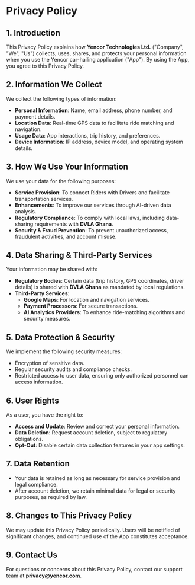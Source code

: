 # Privacy Policy

## 1. Introduction
This Privacy Policy explains how **Yencor Technologies Ltd.** ("Company", "We", "Us") collects, uses, shares, and protects your personal information when you use the Yencor car-hailing application ("App"). By using the App, you agree to this Privacy Policy.

## 2. Information We Collect
We collect the following types of information:
- **Personal Information**: Name, email address, phone number, and payment details.
- **Location Data**: Real-time GPS data to facilitate ride matching and navigation.
- **Usage Data**: App interactions, trip history, and preferences.
- **Device Information**: IP address, device model, and operating system details.

## 3. How We Use Your Information
We use your data for the following purposes:
- **Service Provision**: To connect Riders with Drivers and facilitate transportation services.
- **Enhancements**: To improve our services through AI-driven data analysis.
- **Regulatory Compliance**: To comply with local laws, including data-sharing requirements with **DVLA Ghana**.
- **Security & Fraud Prevention**: To prevent unauthorized access, fraudulent activities, and account misuse.

## 4. Data Sharing & Third-Party Services
Your information may be shared with:
- **Regulatory Bodies**: Certain data (trip history, GPS coordinates, driver details) is shared with **DVLA Ghana** as mandated by local regulations.
- **Third-Party Services**:
  - **Google Maps**: For location and navigation services.
  - **Payment Processors**: For secure transactions.
  - **AI Analytics Providers**: To enhance ride-matching algorithms and security measures.

## 5. Data Protection & Security
We implement the following security measures:
- Encryption of sensitive data.
- Regular security audits and compliance checks.
- Restricted access to user data, ensuring only authorized personnel can access information.

## 6. User Rights
As a user, you have the right to:
- **Access and Update**: Review and correct your personal information.
- **Data Deletion**: Request account deletion, subject to regulatory obligations.
- **Opt-Out**: Disable certain data collection features in your app settings.

## 7. Data Retention
- Your data is retained as long as necessary for service provision and legal compliance.
- After account deletion, we retain minimal data for legal or security purposes, as required by law.

## 8. Changes to This Privacy Policy
We may update this Privacy Policy periodically. Users will be notified of significant changes, and continued use of the App constitutes acceptance.

## 9. Contact Us
For questions or concerns about this Privacy Policy, contact our support team at **privacy@yencor.com**.
